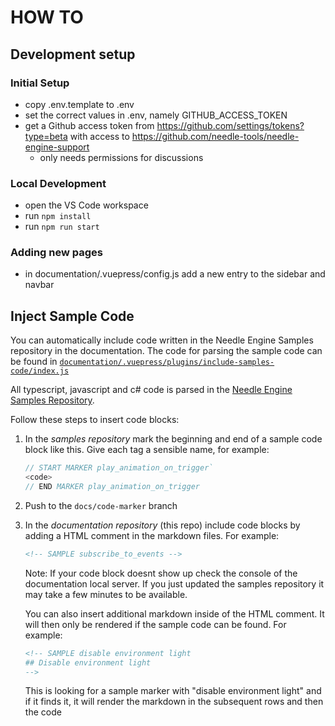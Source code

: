 # HOW TO

## Development setup

### Initial Setup

- copy .env.template to .env
- set the correct values in .env, namely GITHUB_ACCESS_TOKEN
- get a Github access token from https://github.com/settings/tokens?type=beta with access to https://github.com/needle-tools/needle-engine-support
  - only needs permissions for discussions

### Local Development

- open the VS Code workspace
- run `npm install`
- run `npm run start`

### Adding new pages

- in documentation/.vuepress/config.js add a new entry to the sidebar and navbar

## Inject Sample Code

You can automatically include code written in the Needle Engine Samples repository in the documentation. The code for parsing the sample code can be found in [`documentation/.vuepress/plugins/include-samples-code/index.js`](documentation/.vuepress/plugins/include-samples-code/index.js)    

All typescript, javascript and c# code is parsed in the [Needle Engine Samples Repository](https://github.com/needle-tools/needle-engine-samples).   

Follow these steps to insert code blocks:

1) In the *samples repository* mark the beginning and end of a sample code block like this. Give each tag a sensible name, for example:    
      ```ts
      // START MARKER play_animation_on_trigger`
      <code>
      // END MARKER play_animation_on_trigger
      ```
2) Push to the `docs/code-marker` branch
3) In the *documentation repository* (this repo) include code blocks by adding a HTML comment in the markdown files. For example:  
      ```html
      <!-- SAMPLE subscribe_to_events -->      
      ```
      Note: If your code block doesnt show up check the console of the documentation local server. If you just updated the samples repository it may take a few minutes to be available.   
      
      You can also insert additional markdown inside of the HTML comment. It will then only be rendered if the sample code can be found.
      For example:  
      ```html
      <!-- SAMPLE disable environment light 
      ## Disable environment light
      -->
      ```
      This is looking for a sample marker with "disable environment light" and if it finds it, it will render the markdown in the subsequent rows and then the code

  